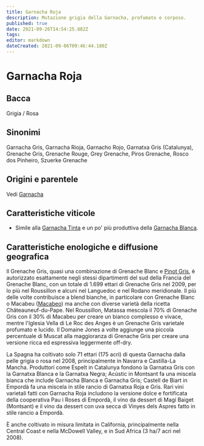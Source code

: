 ```yaml
---
title: Garnacha Roja
description: Mutazione grigia della Garnacha, profumato e corposo.
published: true
date: 2021-09-26T14:54:25.882Z
tags: 
editor: markdown
dateCreated: 2021-09-06T09:46:44.180Z
---
```


# Garnacha Roja

## Bacca
Grigia / Rosa

## Sinonimi
Garnacha Gris, Garnacha Rioja, Garnacho Rojo, Garnatxa Gris (Catalunya), Grenache Gris, Grenache Rouge, Grey Grenache, Piros Grenache, Rosco dos Pinheiro, Szuerke Grenache


## Origini e parentele
Vedi [Garnacha](/vitigni/Spagna/bacca-nera/garnacha)

## Caratteristiche viticole

- Simile alla [Garnacha Tinta](/vitigni/Spagna/bacca-nera/garnacha-tinta) e un po' più produttiva della [Garnacha Blanca](/vitigni/bacca-blanca/garnacha-blanca).

## Caratteristiche enologiche e diffusione geografica

Il Grenache Gris, quasi una combinazione di Grenache Blanc e [Pinot Gris](/vitigni/bacca-bianca/pinot-gris), è autorizzato esattamente negli stessi dipartimenti del sud della Francia del Grenache Blanc, con un totale di 1.699 ettari di Grenache Gris nel 2009, per lo più nel Roussillon e alcuni nel Languedoc e nel Rodano meridionale. Il più delle volte contribuisce a blend bianche, in particolare con Grenache Blanc o Macabeu ([Macabeo](/vitigni/bacca-bianca/macabeo)) ma anche con diverse varietà della ricetta Châteauneuf-du-Pape. Nel Roussillon, Matassa mescola il 70% di Grenache Gris con il 30% di Macabeu per creare un bianco complesso e vivace, mentre l'Iglesia Vella di Le Roc des Anges è un Grenache Gris varietale profumato e lucido. Il Domaine Jones a volte aggiunge una piccola percentuale di Muscat alla maggioranza di Grenache Gris per creare una versione ricca ed espressiva leggermente off-dry.

La Spagna ha coltivato solo 71 ettari (175 acri) di questa Garnacha dalla pelle grigia o rosa nel 2008, principalmente in Navarra e Castilla-La Mancha. Produttori come Espelt in Catalunya fondono la Garnatxa Gris con la Garnatxa Blanca e la Garnatxa Negra; Acústic in Montsant fa una miscela bianca che include Garnacha Blanca e Garnacha Gris; Castell de Biart in Empordà fa una miscela in stile rancio di Garnatxa Roja e Gris. Rari vini varietali fatti con Garnacha Roja includono la versione dolce e fortificata della cooperativa Pau i Roses di Empordà, il vino da dessert di Magí Baiget (Montsant) e il vino da dessert con uva secca di Vinyes dels Aspres fatto in stile rancio a Empordà.

È anche coltivato in misura limitata in California, principalmente nella Central Coast e nella McDowell Valley, e in Sud Africa (3 ha/7 acri nel 2008).


